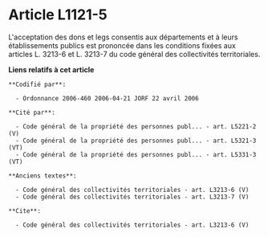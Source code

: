# Article L1121-5

L'acceptation des dons et legs consentis aux départements et à leurs établissements publics est prononcée dans les conditions
fixées aux articles L. 3213-6 et L. 3213-7 du code général des collectivités territoriales.

**Liens relatifs à cet article**

	**Codifié par**:

	  - Ordonnance 2006-460 2006-04-21 JORF 22 avril 2006

	**Cité par**:

	  - Code général de la propriété des personnes publ... - art. L5221-2 (V)
	  - Code général de la propriété des personnes publ... - art. L5321-3 (VT)
	  - Code général de la propriété des personnes publ... - art. L5331-3 (VT)

	**Anciens textes**:

	  - Code général des collectivités territoriales - art. L3213-6 (V)
	  - Code général des collectivités territoriales - art. L3213-7 (V)

	**Cite**:

	  - Code général des collectivités territoriales - art. L3213-6 (V)
